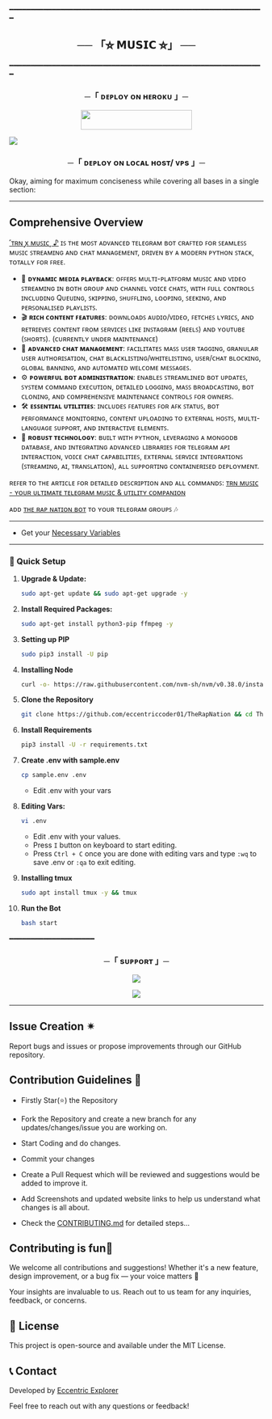 ━━━━━━━━━━━━━━━━━━━━━━━━━━━━━━━━━━━━━━━━━━━━━━━━━━━━━━━━━━━━

<h2 align="center"> 
     ──
       「⛦ 𝗠𝗨𝗦𝗜𝗖 ⛦」
    ──
</h2>


━━━━━━━━━━━━━━━━━━━━━━━━━━━━━━━━━━━━━━━━━━━━━━━━━━━━━━━━━━━━

<h3 align="center">
    ─「 ᴅᴇᴩʟᴏʏ ᴏɴ ʜᴇʀᴏᴋᴜ 」─
    
</h3>

<p align="center"><a href="https://dashboard.heroku.com/new?template=https://github.com/WCGKING/TheRapNation"> <img src="https://img.shields.io/badge/Deploy%20On%20Heroku-black?style=for-the-badge&logo=heroku" width="220" height="38.45"/></a></p>

</p>

<img src="https://readme-typing-svg.herokuapp.com?color=FF0000&width=720&lines=⚠️+FORK+AND+STAR+THIS+REPO+BEFORE+USING⚠️+...">

<h3 align="center">
    ─「 ᴅᴇᴩʟᴏʏ ᴏɴ ʟᴏᴄᴀʟ ʜᴏsᴛ/ ᴠᴘs 」─
</h3>

Okay, aiming for maximum conciseness while covering all bases in a single section:

---

## Comprehensive Overview

[˹ᴛʀɴ ꭙ ᴍᴜꜱɪᴄ˼ ♪](https://t.me/TheRapNationBot) ɪꜱ ᴛʜᴇ ᴍᴏꜱᴛ ᴀᴅᴠᴀɴᴄᴇᴅ ᴛᴇʟᴇɢʀᴀᴍ ʙᴏᴛ ᴄʀᴀꜰᴛᴇᴅ ꜰᴏʀ ꜱᴇᴀᴍʟᴇꜱꜱ ᴍᴜꜱɪᴄ ꜱᴛʀᴇᴀᴍɪɴɢ ᴀɴᴅ ᴄʜᴀᴛ ᴍᴀɴᴀɢᴇᴍᴇɴᴛ, ᴅʀɪᴠᴇɴ ʙʏ ᴀ ᴍᴏᴅᴇʀɴ ᴘʏᴛʜᴏɴ ꜱᴛᴀᴄᴋ, ᴛᴏᴛᴀʟʟʏ ꜰᴏʀ ꜰʀᴇᴇ.

* 🎵 **ᴅʏɴᴀᴍɪᴄ ᴍᴇᴅɪᴀ ᴘʟᴀʏʙᴀᴄᴋ**: ᴏꜰꜰᴇʀꜱ ᴍᴜʟᴛɪ-ᴘʟᴀᴛꜰᴏʀᴍ ᴍᴜꜱɪᴄ ᴀɴᴅ ᴠɪᴅᴇᴏ ꜱᴛʀᴇᴀᴍɪɴɢ ɪɴ ʙᴏᴛʜ ɢʀᴏᴜᴘ ᴀɴᴅ ᴄʜᴀɴɴᴇʟ ᴠᴏɪᴄᴇ ᴄʜᴀᴛꜱ, ᴡɪᴛʜ ꜰᴜʟʟ ᴄᴏɴᴛʀᴏʟꜱ ɪɴᴄʟᴜᴅɪɴɢ Qᴜᴇᴜɪɴɢ, ꜱᴋɪᴘᴘɪɴɢ, ꜱʜᴜꜰꜰʟɪɴɢ, ʟᴏᴏᴘɪɴɢ, ꜱᴇᴇᴋɪɴɢ, ᴀɴᴅ ᴘᴇʀꜱᴏɴᴀʟɪꜱᴇᴅ ᴘʟᴀʏʟɪꜱᴛꜱ.
* 🎬 **ʀɪᴄʜ ᴄᴏɴᴛᴇɴᴛ ꜰᴇᴀᴛᴜʀᴇꜱ**: ᴅᴏᴡɴʟᴏᴀᴅꜱ ᴀᴜᴅɪᴏ/ᴠɪᴅᴇᴏ, ꜰᴇᴛᴄʜᴇꜱ ʟʏʀɪᴄꜱ, ᴀɴᴅ ʀᴇᴛʀɪᴇᴠᴇꜱ ᴄᴏɴᴛᴇɴᴛ ꜰʀᴏᴍ ꜱᴇʀᴠɪᴄᴇꜱ ʟɪᴋᴇ ɪɴꜱᴛᴀɢʀᴀᴍ (ʀᴇᴇʟꜱ) ᴀɴᴅ ʏᴏᴜᴛᴜʙᴇ (ꜱʜᴏʀᴛꜱ). (ᴄᴜʀʀᴇɴᴛʟʏ ᴜɴᴅᴇʀ ᴍᴀɪɴᴛᴇɴᴀɴᴄᴇ)
* 👥 **ᴀᴅᴠᴀɴᴄᴇᴅ ᴄʜᴀᴛ ᴍᴀɴᴀɢᴇᴍᴇɴᴛ**: ꜰᴀᴄɪʟɪᴛᴀᴛᴇꜱ ᴍᴀꜱꜱ ᴜꜱᴇʀ ᴛᴀɢɢɪɴɢ, ɢʀᴀɴᴜʟᴀʀ ᴜꜱᴇʀ ᴀᴜᴛʜᴏʀɪꜱᴀᴛɪᴏɴ, ᴄʜᴀᴛ ʙʟᴀᴄᴋʟɪꜱᴛɪɴɢ/ᴡʜɪᴛᴇʟɪꜱᴛɪɴɢ, ᴜꜱᴇʀ/ᴄʜᴀᴛ ʙʟᴏᴄᴋɪɴɢ, ɢʟᴏʙᴀʟ ʙᴀɴɴɪɴɢ, ᴀɴᴅ ᴀᴜᴛᴏᴍᴀᴛᴇᴅ ᴡᴇʟᴄᴏᴍᴇ ᴍᴇꜱꜱᴀɢᴇꜱ.
* ⚙️ **ᴘᴏᴡᴇʀꜰᴜʟ ʙᴏᴛ ᴀᴅᴍɪɴɪꜱᴛʀᴀᴛɪᴏɴ**: ᴇɴᴀʙʟᴇꜱ ꜱᴛʀᴇᴀᴍʟɪɴᴇᴅ ʙᴏᴛ ᴜᴘᴅᴀᴛᴇꜱ, ꜱʏꜱᴛᴇᴍ ᴄᴏᴍᴍᴀɴᴅ ᴇxᴇᴄᴜᴛɪᴏɴ, ᴅᴇᴛᴀɪʟᴇᴅ ʟᴏɢɢɪɴɢ, ᴍᴀꜱꜱ ʙʀᴏᴀᴅᴄᴀꜱᴛɪɴɢ, ʙᴏᴛ ᴄʟᴏɴɪɴɢ, ᴀɴᴅ ᴄᴏᴍᴘʀᴇʜᴇɴꜱɪᴠᴇ ᴍᴀɪɴᴛᴇɴᴀɴᴄᴇ ᴄᴏɴᴛʀᴏʟꜱ ꜰᴏʀ ᴏᴡɴᴇʀꜱ.
* 🛠️ **ᴇꜱꜱᴇɴᴛɪᴀʟ ᴜᴛɪʟɪᴛɪᴇꜱ**: ɪɴᴄʟᴜᴅᴇꜱ ꜰᴇᴀᴛᴜʀᴇꜱ ꜰᴏʀ ᴀꜰᴋ ꜱᴛᴀᴛᴜꜱ, ʙᴏᴛ ᴘᴇʀꜰᴏʀᴍᴀɴᴄᴇ ᴍᴏɴɪᴛᴏʀɪɴɢ, ᴄᴏɴᴛᴇɴᴛ ᴜᴘʟᴏᴀᴅɪɴɢ ᴛᴏ ᴇxᴛᴇʀɴᴀʟ ʜᴏꜱᴛꜱ, ᴍᴜʟᴛɪ-ʟᴀɴɢᴜᴀɢᴇ ꜱᴜᴘᴘᴏʀᴛ, ᴀɴᴅ ɪɴᴛᴇʀᴀᴄᴛɪᴠᴇ ᴇʟᴇᴍᴇɴᴛꜱ.
* 🐍 **ʀᴏʙᴜꜱᴛ ᴛᴇᴄʜɴᴏʟᴏɢʏ**: ʙᴜɪʟᴛ ᴡɪᴛʜ ᴘʏᴛʜᴏɴ, ʟᴇᴠᴇʀᴀɢɪɴɢ ᴀ ᴍᴏɴɢᴏᴅʙ ᴅᴀᴛᴀʙᴀꜱᴇ, ᴀɴᴅ ɪɴᴛᴇɢʀᴀᴛɪɴɢ ᴀᴅᴠᴀɴᴄᴇᴅ ʟɪʙʀᴀʀɪᴇꜱ ꜰᴏʀ ᴛᴇʟᴇɢʀᴀᴍ ᴀᴘɪ ɪɴᴛᴇʀᴀᴄᴛɪᴏɴ, ᴠᴏɪᴄᴇ ᴄʜᴀᴛ ᴄᴀᴘᴀʙɪʟɪᴛɪᴇꜱ, ᴇxᴛᴇʀɴᴀʟ ꜱᴇʀᴠɪᴄᴇ ɪɴᴛᴇɢʀᴀᴛɪᴏɴꜱ (ꜱᴛʀᴇᴀᴍɪɴɢ, ᴀɪ, ᴛʀᴀɴꜱʟᴀᴛɪᴏɴ), ᴀʟʟ ꜱᴜᴘᴘᴏʀᴛɪɴɢ ᴄᴏɴᴛᴀɪɴᴇʀɪꜱᴇᴅ ᴅᴇᴘʟᴏʏᴍᴇɴᴛ.

ʀᴇꜰᴇʀ ᴛᴏ ᴛʜᴇ ᴀʀᴛɪᴄʟᴇ ꜰᴏʀ ᴅᴇᴛᴀɪʟᴇᴅ ᴅᴇꜱᴄʀɪᴘᴛɪᴏɴ ᴀɴᴅ ᴀʟʟ ᴄᴏᴍᴍᴀɴᴅꜱ:
[ᴛʀɴ ᴍᴜꜱɪᴄ - ʏᴏᴜʀ ᴜʟᴛɪᴍᴀᴛᴇ ᴛᴇʟᴇɢʀᴀᴍ ᴍᴜꜱɪᴄ & ᴜᴛɪʟɪᴛʏ ᴄᴏᴍᴘᴀɴɪᴏɴ]( https://telegra.ph/TRN-Music---Your-Ultimate-Telegram-Music--Utility-Companion-06-08)

ᴀᴅᴅ [ᴛʜᴇ ʀᴀᴘ ɴᴀᴛɪᴏɴ ʙᴏᴛ](https://t.me/TheRapNationBot) ᴛᴏ ʏᴏᴜʀ ᴛᴇʟᴇɢʀᴀᴍ ɢʀᴏᴜᴘꜱ 🎶

---

- Get your [Necessary Variables]( https://github.com/eccentriccoder01/TheRapNation/main/sample.env)
---

### 🔧 Quick Setup

1. **Upgrade & Update:**
   ```bash
   sudo apt-get update && sudo apt-get upgrade -y
   ```

2. **Install Required Packages:**
   ```bash
   sudo apt-get install python3-pip ffmpeg -y
   ```
3. **Setting up PIP**
   ```bash
   sudo pip3 install -U pip
   ```
4. **Installing Node**
   ```bash
   curl -o- https://raw.githubusercontent.com/nvm-sh/nvm/v0.38.0/install.sh | bash && source ~/.bashrc && nvm install v18
   ```
5. **Clone the Repository**
   ```bash
   git clone https://github.com/eccentriccoder01/TheRapNation && cd TheRapNation
   ```
6. **Install Requirements**
   ```bash
   pip3 install -U -r requirements.txt
   ```
7. **Create .env  with sample.env**
   ```bash
   cp sample.env .env
   ```
   - Edit .env with your vars
8. **Editing Vars:**
   ```bash
   vi .env
   ```
   - Edit .env with your values.
   - Press `I` button on keyboard to start editing.
   - Press `Ctrl + C`  once you are done with editing vars and type `:wq` to save .env or `:qa` to exit editing.
9. **Installing tmux**
    ```bash
    sudo apt install tmux -y && tmux
    ```
10. **Run the Bot**
    ```bash
    bash start
━━━━━━━━━━━━━━━━━━━━

<h3 align="center">
    ─「 sᴜᴩᴩᴏʀᴛ 」─
</h3>

<p align="center">
<a href="https://t.me/therapnation_Support"><img src="https://img.shields.io/badge/-Support%20Group-blue.svg?style=for-the-badge&logo=Telegram"></a>
</p>

<p align="center">
<a href="https://t.me/the_rap_nation"><img src="https://img.shields.io/badge/-Support%20Channel-blue.svg?style=for-the-badge&logo=Telegram"></a>
</p>

---

## Issue Creation ✴
Report bugs and  issues or propose improvements through our GitHub repository.

## Contribution Guidelines 📑

- Firstly Star(⭐) the Repository
- Fork the Repository and create a new branch for any updates/changes/issue you are working on.
- Start Coding and do changes.
- Commit your changes
- Create a Pull Request which will be reviewed and suggestions would be added to improve it.
- Add Screenshots and updated website links to help us understand what changes is all about.

- Check the [CONTRIBUTING.md](CONTRIBUTING.md) for detailed steps...

    
## Contributing is fun🧡

We welcome all contributions and suggestions!
Whether it's a new feature, design improvement, or a bug fix — your voice matters 💜

Your insights are invaluable to us. Reach out to us team for any inquiries, feedback, or concerns.

## 📄 License

This project is open-source and available under the MIT License.

## 📞 Contact

Developed by [Eccentric Explorer](https://eccentriccoder01.github.io/Me)

Feel free to reach out with any questions or feedback\!